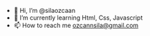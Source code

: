 - 👋 Hi, I’m @silaozcaan
- 🌱 I’m currently learning Html, Css, Javascript
- 📫 How to reach me ozcannsila@gmail.com

<!---
silaozcaan/silaozcaan is a ✨ special ✨ repository because its `README.md` (this file) appears on your GitHub profile.
You can click the Preview link to take a look at your changes.
--->
